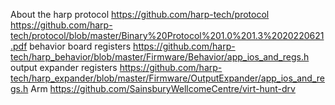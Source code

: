 About the harp protocol 
    https://github.com/harp-tech/protocol
    https://github.com/harp-tech/protocol/blob/master/Binary%20Protocol%201.0%201.3%2020220621.pdf
    behavior board registers
    https://github.com/harp-tech/harp_behavior/blob/master/Firmware/Behavior/app_ios_and_regs.h
    output expander registers
    https://github.com/harp-tech/harp_expander/blob/master/Firmware/OutputExpander/app_ios_and_regs.h
    Arm
    https://github.com/SainsburyWellcomeCentre/virt-hunt-drv
